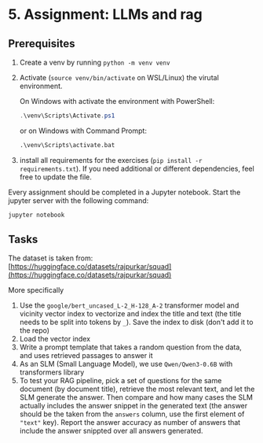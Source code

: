 # 5. Assignment: LLMs and rag

## Prerequisites

1. Create a venv by running `python -m venv venv`
1. Activate (`source venv/bin/activate` on WSL/Linux) the virutal environment.
	
	On Windows with activate the environment with PowerShell:
	```powershell
	.\venv\Scripts\Activate.ps1
	```
	or on Windows with Command Prompt:
	```cmd
	.\venv\Scripts\activate.bat
	```
1. install all requirements for the exercises (`pip install -r requirements.txt`). 
If you need additional or different dependencies, feel free to update the file.


Every assignment should be completed in a Jupyter notebook. Start the jupyter server
with the following command:
```bash
jupyter notebook
```

## Tasks

The dataset is taken from: [https://huggingface.co/datasets/rajpurkar/squad](https://huggingface.co/datasets/rajpurkar/squad)


More specifically
1. Use the `google/bert_uncased_L-2_H-128_A-2` transformer model and vicinity vector index to vectorize and index the title and text (the title needs to be split into tokens by `_`). Save the index to disk (don't add it to the repo)
1. Load the vector index
1. Write a prompt template that takes a random question from the data, and uses retrieved passages to answer it
1. As an SLM (Small Language Model), we use `Qwen/Qwen3-0.6B` with transformers library
1. To test your RAG pipeline, pick a set of questions for the same document (by document title), retrieve the most relevant text, and let the SLM generate the answer. Then compare and how many cases the SLM actually includes the answer snippet in the generated text (the answer should be the taken from the `answers` column, use the first element of `"text"` key). Report the answer accuracy as number of answers that include the answer snippted over all answers generated.

